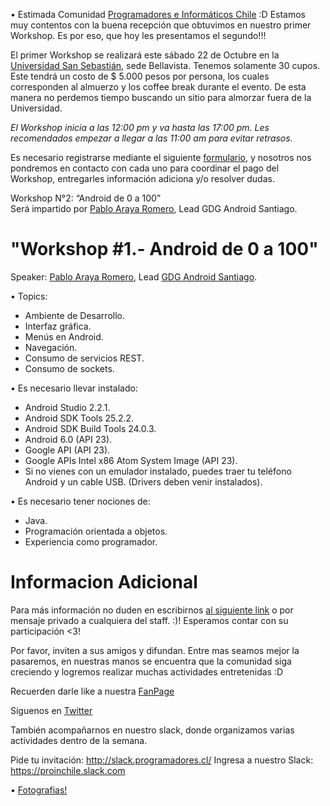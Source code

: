 • Estimada Comunidad [Programadores e Informáticos Chile](https://www.facebook.com/groups/proinchile/) :D
Estamos muy contentos con la buena recepción que obtuvimos en nuestro primer Workshop. Es por eso, que hoy les presentamos el segundo!!!



El primer Workshop se realizará este sábado 22 de Octubre en la [Universidad San Sebastián](https://maps.google.com/maps?f=q&hl=en&q=Bellavista+7%2C+Recoleta%2C+Santiago%2C+cl), sede Bellavista. Tenemos solamente 30 cupos. Este tendrá un costo de $ 5.000 pesos por persona, los cuales corresponden al almuerzo y los coffee break durante el evento. De esta manera no perdemos tiempo buscando un sitio para almorzar fuera de la Universidad.


*El Workshop inicia a las 12:00 pm y va hasta las 17:00 pm. Les recomendados empezar a llegar a las 11:00 am para evitar retrasos.*


Es necesario registrarse mediante el siguiente [formulario](https://goo.gl/forms/jLHFo8a33BYhlXm22), y nosotros nos pondremos en contacto con cada uno para coordinar el pago del Workshop, entregarles información adiciona y/o resolver dudas.


Workshop N°2: “Android de 0 a 100”  
Será impartido por [Pablo Araya Romero](https://www.facebook.com/pabloantonioaraya), Lead GDG Android Santiago.

# "Workshop #1.- Android de 0 a 100"

Speaker: [Pablo Araya Romero](https://www.facebook.com/pabloantonioaraya), Lead [GDG Android Santiago](https://www.facebook.com/groups/androidchile/).

• Topics:  
- Ambiente de Desarrollo.  
- Interfaz gráfica.  
- Menús en Android. 
- Navegación.  
- Consumo de servicios REST.  
- Consumo de sockets.

• Es necesario llevar instalado:  
- Android Studio 2.2.1. 
- Android SDK Tools 25.2.2. 
- Android SDK Build Tools 24.0.3. 
- Android 6.0 (API 23). 
- Google API (API 23). 
- Google APIs Intel x86 Atom System Image (API 23). 
- Si no vienes con un emulador instalado, puedes traer tu teléfono Android y un cable USB. (Drivers deben venir instalados).

• Es necesario tener nociones de:  
- Java.  
- Programación orientada a objetos. 
- Experiencia como programador.



# Informacion Adicional 

Para más información no duden en escribirnos [al siguiente link](https://www.facebook.com/proinchile/?notif_t=page_fan&notif_id=1496714146370413) o por mensaje privado a cualquiera del staff. :)! Esperamos contar con su participación <3! 

Por favor, inviten a sus amigos y difundan. Entre mas seamos mejor la pasaremos, en nuestras manos se encuentra que la comunidad siga creciendo y logremos realizar muchas actividades entretenidas :D  


Recuerden darle like a nuestra [FanPage](https://www.facebook.com/proinchile)

Síguenos en [Twitter](https://twitter.com/proin_chile)

También acompañarnos en nuestro slack, donde organizamos varias actividades dentro de la semana.  

Pide tu invitación:			 http://slack.programadores.cl/ 
Ingresa a nuestro Slack: 	 https://proinchile.slack.com  


• [Fotografias!](https://www.meetup.com/es/ProinChile/photos/27403188)

<!--
Videos : 

* Parte 1 : #
* Parte 2 : #
* Parte 3 : #

** Pronto seran recompilados y subidos a nuestro canal de youtube pero los 3 en uno :)
-->